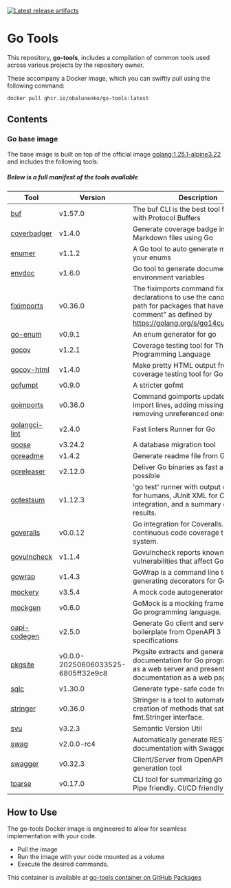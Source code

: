 [![Latest release artifacts](https://img.shields.io/github/v/release/obalunenko/go-tools)](https://github.com/obalunenko/go-tools/releases/latest)

# Go Tools

This repository, **go-tools**,
includes a compilation of common tools used across various projects by the repository owner.

These accompany a Docker image, which you can swiftly pull using the following command: 

```shell
docker pull ghcr.io/obalunenko/go-tools:latest
```

## Contents

### Go base image

The base image is built on top of the official image [golang:1.25.1-alpine3.22](https://hub.docker.com/_/golang) and includes the following tools:


##### Below is a full manifest of the tools available


| Tool                                                         | Version                            | Description                                                                                                                                                                       |
|--------------------------------------------------------------|------------------------------------|-----------------------------------------------------------------------------------------------------------------------------------------------------------------------------------|
| [buf](https://github.com/bufbuild/buf)                       | v1.57.0                            | The buf CLI is the best tool for working with Protocol Buffers                                                                                                                    |
| [coverbadger](https://github.com/obalunenko/coverbadger)     | v1.4.0                             | Generate coverage badge images for Markdown files using Go                                                                                                                        |
| [enumer](https://github.com/alvaroloes/enumer)               | v1.1.2                             | A Go tool to auto generate methods for your enums                                                                                                                                 |
| [envdoc](https://github.com/g4s8/envdoc)                     | v1.6.0                             | Go tool to generate documentation for environment variables                                                                                                                       |
| [fiximports](https://golang.org/x/tools/cmd/fiximports)      | v0.36.0                            | The fiximports command fixes import declarations to use the canonical import path for packages that have an "import comment" as defined by https://golang.org/s/go14customimport. |
| [go-enum](https://github.com/abice/go-enum)                  | v0.9.1                             | An enum generator for go                                                                                                                                                          |
| [gocov](https://github.com/axw/gocov)                        | v1.2.1                             | Coverage testing tool for The Go Programming Language                                                                                                                             |
| [gocov-html](https://github.com/matm/gocov-html)             | v1.4.0                             | Make pretty HTML output from gocov, a coverage testing tool for Go                                                                                                                |
| [gofumpt](https://mvdan.cc/gofumpt)                          | v0.9.0                             | A stricter gofmt                                                                                                                                                                  |
| [goimports](https://golang.org/x/tools/cmd/goimports)        | v0.36.0                            | Command goimports updates your Go import lines, adding missing ones and removing unreferenced ones                                                                                |
| [golangci-lint](https://github.com/golangci/golangci-lint)   | v2.4.0                             | Fast linters Runner for Go                                                                                                                                                        |
| [goose](https://github.com/pressly/goose/v3/cmd/goose)       | v3.24.2                            | A database migration tool                                                                                                                                                         |
| [goreadme](https://github.com/posener/goreadme)              | v1.4.2                             | Generate readme file from Go doc                                                                                                                                                  |
| [goreleaser](https://github.com/goreleaser/goreleaser)       | v2.12.0                            | Deliver Go binaries as fast and easily as possible                                                                                                                                |
| [gotestsum](https://gotest.tools/gotestsum)                  | v1.12.3                            | 'go test' runner with output optimized for humans, JUnit XML for CI integration, and a summary of the test results.                                                               |
| [goveralls](https://github.com/mattn/goveralls)              | v0.0.12                            | Go integration for Coveralls.io continuous code coverage tracking system.                                                                                                         |
| [govulncheck](https://golang.org/x/vuln/cmd/govulncheck)     | v1.1.4                             | Govulncheck reports known vulnerabilities that affect Go code.                                                                                                                    |
| [gowrap](https://github.com/hexdigest/gowrap)                | v1.4.3                             | GoWrap is a command line tool for generating decorators for Go interfaces                                                                                                         |
| [mockery](https://github.com/vektra/mockery)                 | v3.5.4                             | A mock code autogenerator for Go                                                                                                                                                  |
| [mockgen](https://github.com/uber-go/mock)                   | v0.6.0                             | GoMock is a mocking framework for the Go programming language.                                                                                                                    |
| [oapi-codegen](https://github.com/oapi-codegen/oapi-codegen) | v2.5.0                             | Generate Go client and server boilerplate from OpenAPI 3 specifications                                                                                                           |
| [pkgsite](https://golang.org/x/pkgsite/cmd/pkgsite)          | v0.0.0-20250606033525-6805ff32e9c8 | Pkgsite extracts and generates documentation for Go programs. It runs as a web server and presents the documentation as a web page.                                               |
| [sqlc](https://github.com/sqlc-dev/sqlc)                     | v1.30.0                            | Generate type-safe code from SQL                                                                                                                                                  |
| [stringer](https://golang.org/x/tools/cmd/stringer)          | v0.36.0                            | Stringer is a tool to automate the creation of methods that satisfy the fmt.Stringer interface.                                                                                   |
| [svu](https://github.com/caarlos0/svu)                       | v3.2.3                             | Semantic Version Util                                                                                                                                                             |
| [swag](github.com/swaggo/swag/cmd/swag)                      | v2.0.0-rc4                         | Automatically generate RESTful API documentation with Swagger 2.0 for Go                                                                                                          |
| [swagger](https://github.com/go-swagger/go-swagger)          | v0.32.3                            | Client/Server from OpenAPI docs generation tool                                                                                                                                   |
| [tparse](https://github.com/mfridman/tparse)                 | v0.17.0                            | CLI tool for summarizing go test output. Pipe friendly. CI/CD friendly.                                                                                                           |


## How to Use

The go-tools Docker image is engineered to allow for seamless implementation with your code.

 - Pull the image
 - Run the image with your code mounted as a volume
 - Execute the desired commands.

This container is available at 
[go-tools container on GitHub Packages](https://github.com/obalunenko/go-tools/pkgs/container/go-tools)

